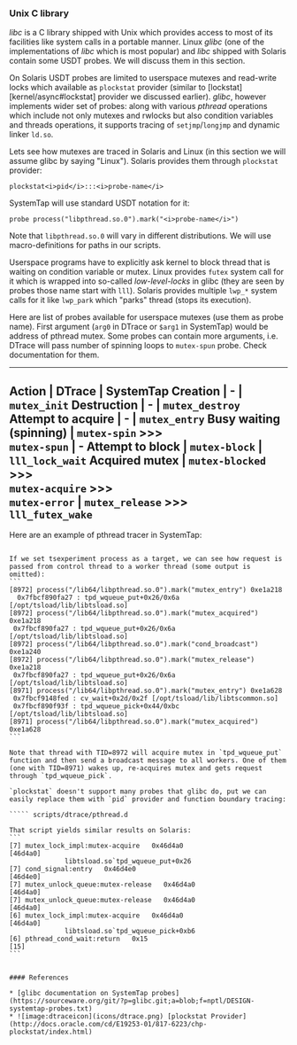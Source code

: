 ### Unix C library

_libc_ is a C library shipped with Unix which provides access to most of its facilities like system calls in a portable manner. Linux _glibc_ (one of the implementations of _libc_ which is most popular) and _libc_ shipped with Solaris contain some USDT probes. We will discuss them in this section. 

On Solaris USDT probes are limited to userspace mutexes and read-write locks which available as `plockstat` provider (similar to [lockstat][kernel/async#lockstat] provider we discussed earlier). _glibc_, however implements wider set of probes: along with various _pthread_ operations which include not only mutexes and rwlocks but also condition variables and threads operations, it supports tracing of `setjmp`/`longjmp` and dynamic linker `ld.so`.

Lets see how mutexes are traced in Solaris and Linux (in this section we will assume glibc by saying "Linux"). Solaris provides them through `plockstat` provider:
```
plockstat<i>pid</i>:::<i>probe-name</i> 
```
SystemTap will use standard USDT notation for it:
```
probe process("libpthread.so.0").mark("<i>probe-name</i>")
```
Note that `libpthread.so.0` will vary in different distributions. We will use macro-definitions for paths in our scripts. 

Userspace programs have to explicitly ask kernel to block thread that is waiting on condition variable or mutex. Linux provides `futex` system call for it which is wrapped into so-called _low-level-locks_ in glibc (they are seen by probes those name start with `lll`). Solaris provides multiple `lwp_*` system calls for it like `lwp_park` which "parks" thread (stops its execution).

Here are list of probes available for userspace mutexes (use them as probe name). First argument (`arg0` in DTrace or `$arg1` in SystemTap) would be address of pthread mutex. Some probes can contain more arguments, i.e. DTrace will pass number of spinning loops to `mutex-spun` probe. Check documentation for them.

---
 __Action__ | __DTrace__ | __SystemTap__
Creation                | -                   | `mutex_init`
Destruction             | -                   | `mutex_destroy`
Attempt to acquire      | -                   | `mutex_entry`
Busy waiting (spinning) | `mutex-spin`  >>>   \
                          `mutex-spun`        | -
Attempt to block        | `mutex-block`       | `lll_lock_wait`
Acquired mutex          |  `mutex-blocked` >>>  \
                           `mutex-acquire` >>>  \
                           `mutex-error`         | `mutex_release` >>>  \
                                                   `lll_futex_wake`
---

Here are an example of pthread tracer in SystemTap:

````` scripts/stap/pthread.stp

If we set tsexperiment process as a target, we can see how request is passed from control thread to a worker thread (some output is omitted):
```
[8972] process("/lib64/libpthread.so.0").mark("mutex_entry") 0xe1a218
  0x7fbcf890fa27 : tpd_wqueue_put+0x26/0x6a [/opt/tsload/lib/libtsload.so]
[8972] process("/lib64/libpthread.so.0").mark("mutex_acquired") 0xe1a218
 0x7fbcf890fa27 : tpd_wqueue_put+0x26/0x6a [/opt/tsload/lib/libtsload.so]
[8972] process("/lib64/libpthread.so.0").mark("cond_broadcast") 0xe1a240
[8972] process("/lib64/libpthread.so.0").mark("mutex_release") 0xe1a218
 0x7fbcf890fa27 : tpd_wqueue_put+0x26/0x6a [/opt/tsload/lib/libtsload.so]
[8971] process("/lib64/libpthread.so.0").mark("mutex_entry") 0xe1a628
 0x7fbcf9148fed : cv_wait+0x2d/0x2f [/opt/tsload/lib/libtscommon.so]
 0x7fbcf890f93f : tpd_wqueue_pick+0x44/0xbc [/opt/tsload/lib/libtsload.so]
[8971] process("/lib64/libpthread.so.0").mark("mutex_acquired") 0xe1a628
```

Note that thread with TID=8972 will acquire mutex in `tpd_wqueue_put` function and then send a broadcast message to all workers. One of them (one with TID=8971) wakes up, re-acquires mutex and gets request through `tpd_wqueue_pick`. 

`plockstat` doesn't support many probes that glibc do, put we can easily replace them with `pid` provider and function boundary tracing:

````` scripts/dtrace/pthread.d

That script yields similar results on Solaris:
```
[7] mutex_lock_impl:mutex-acquire   0x46d4a0                        [46d4a0]
              libtsload.so`tpd_wqueue_put+0x26
[7] cond_signal:entry   0x46d4e0                                    [46d4e0]
[7] mutex_unlock_queue:mutex-release   0x46d4a0                     [46d4a0]
[7] mutex_unlock_queue:mutex-release   0x46d4a0                     [46d4a0]
[6] mutex_lock_impl:mutex-acquire   0x46d4a0                        [46d4a0]
              libtsload.so`tpd_wqueue_pick+0xb6
[6] pthread_cond_wait:return   0x15                                 [15]
```


#### References

* [glibc documentation on SystemTap probes](https://sourceware.org/git/?p=glibc.git;a=blob;f=nptl/DESIGN-systemtap-probes.txt)
* ![image:dtraceicon](icons/dtrace.png) [plockstat Provider](http://docs.oracle.com/cd/E19253-01/817-6223/chp-plockstat/index.html)